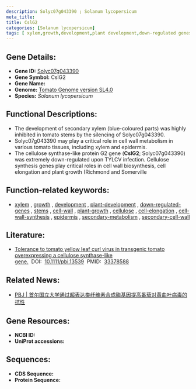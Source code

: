 ```yaml
---
description: Solyc07g043390 ; Solanum lycopersicum
meta_title:
title: CslG2
categories: [Solanum lycopersicum]
tags: [ xylem,growth,development,plant development,down-regulated genes,stems,cell wall,plant growth,cellulose,cell elongation,cell wall synthesis,epidermis,secondary metabolism,secondary cell wall ]
---
```


## Gene Details:
- **Gene ID:**	[Solyc07g043390]()
- **Gene Symbol:** CslG2
- **Gene Name:** 
- **Genome:** [Tomato Genome version SL4.0](https://solgenomics.net/organism/solanum_lycopersicum/genome)
- **Species:** *Solanum lycopersicum*

## Functional Descriptions:
   - The development of secondary xylem (blue-coloured parts) was highly inhibited in tomato stems by the silencing of Solyc07g043390.
   - Solyc07g043390 may play a critical role in cell wall metabolism in various tomato tissues, including xylem and epidermis.
   - The cellulose synthase-like protein G2 gene (**CslG2**; Solyc07g043390) was extremely down-regulated upon TYLCV infection. Cellulose synthesis genes play critical roles in cell wall biosynthesis, cell elongation and plant growth (Richmond and Somerville

## Function-related keywords:
   - [xylem](/tags/xylem/)&nbsp;,&nbsp;[growth](/tags/growth/)&nbsp;,&nbsp;[development](/tags/development/)&nbsp;,&nbsp;[plant-development](/tags/plant-development/)&nbsp;,&nbsp;[down-regulated-genes](/tags/down-regulated-genes/)&nbsp;,&nbsp;[stems](/tags/stems/)&nbsp;,&nbsp;[cell-wall](/tags/cell-wall/)&nbsp;,&nbsp;[plant-growth](/tags/plant-growth/)&nbsp;,&nbsp;[cellulose](/tags/cellulose/)&nbsp;,&nbsp;[cell-elongation](/tags/cell-elongation/)&nbsp;,&nbsp;[cell-wall-synthesis](/tags/cell-wall-synthesis/)&nbsp;,&nbsp;[epidermis](/tags/epidermis/)&nbsp;,&nbsp;[secondary-metabolism](/tags/secondary-metabolism/)&nbsp;,&nbsp;[secondary-cell-wall](/tags/secondary-cell-wall/)

## Literature:
   - [Tolerance to tomato yellow leaf curl virus in transgenic tomato overexpressing a cellulose synthase-like gene.]( https://onlinelibrary.wiley.com/doi/10.1111/pbi.13539)&nbsp;&nbsp;DOI:&nbsp;&nbsp;[10.1111/pbi.13539](https://onlinelibrary.wiley.com/doi/10.1111/pbi.13539)&nbsp;&nbsp;PMID:&nbsp;&nbsp;[33378588](https://pubmed.ncbi.nlm.nih.gov/33378588/)

## Related News:
   - [PBJ | 首尔国立大学通过超表达类纤维素合成酶基因提高番茄对黄曲叶病毒的抗性](https://mp.weixin.qq.com/s?__biz=Mzg3MDEwNDEyMg==&mid=2247502751&idx=1&sn=c38ed4c0cb440965914cd2fdb82c7459&chksm=ce9066caf9e7efdc11426ec22ca5c0a3316a3795ac4137b0c3aef700be624f9fa49a3c0188bd&scene=27#wechat_redirect)

## Gene Resources:
- **NCBI ID:**  [](https://www.ncbi.nlm.nih.gov/gene/?term=)
- **UniProt accessions:** [](https://www.uniprot.org/uniprotkb//entry)



## Sequences:
- **CDS Sequence:**
- **Protein Sequence:**
